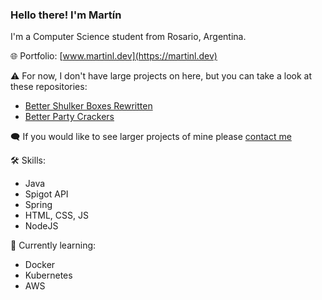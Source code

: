 ### Hello there! I'm Martín
I'm a Computer Science student from Rosario, Argentina.

🌐 Portfolio: [www.martinl.dev](https://martinl.dev)

⚠ For now, I don't have large projects on here, but you can take a look at these repositories:
- [Better Shulker Boxes Rewritten](https://github.com/lMartin3/BetterShulkerBoxesRewritten)
- [Better Party Crackers](https://github.com/lMartin3/BetterPartyCrackers)

🗨 If you would like to see larger projects of mine please [contact me](https://martinl.dev/#contact)

🛠 Skills:
- Java
- Spigot API
- Spring
- HTML, CSS, JS
- NodeJS

📖 Currently learning:
- Docker
- Kubernetes
- AWS


